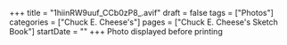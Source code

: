 +++
title = "1hiinRW9uuf_CCb0zP8_.avif"
draft = false
tags = ["Photos"]
categories = ["Chuck E. Cheese's"]
pages = ["Chuck E. Cheese's Sketch Book"]
startDate = ""
+++
Photo displayed before printing
